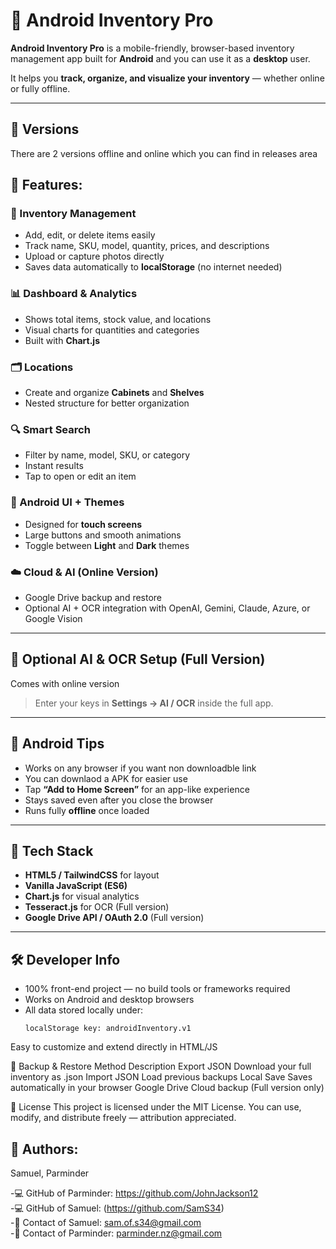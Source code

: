# 📱 Android Inventory Pro

**Android Inventory Pro** is a mobile-friendly, browser-based inventory management app built for **Android** and you can use it as a **desktop** user.

It helps you **track, organize, and visualize your inventory** — whether online or fully offline.

---

## 🔗 Versions
There are 2 versions offline and online which you can find in releases area


## 🚀 Features:

### 🧩 Inventory Management
- Add, edit, or delete items easily  
- Track name, SKU, model, quantity, prices, and descriptions  
- Upload or capture photos directly  
- Saves data automatically to **localStorage** (no internet needed)

### 📊 Dashboard & Analytics
- Shows total items, stock value, and locations  
- Visual charts for quantities and categories  
- Built with **Chart.js**

### 🗂️ Locations
- Create and organize **Cabinets** and **Shelves**  
- Nested structure for better organization  

### 🔍 Smart Search
- Filter by name, model, SKU, or category  
- Instant results  
- Tap to open or edit an item  

### 🎨 Android UI + Themes
- Designed for **touch screens**  
- Large buttons and smooth animations  
- Toggle between **Light** and **Dark** themes  

### ☁️ Cloud & AI (Online Version)
- Google Drive backup and restore  
- Optional AI + OCR integration with OpenAI, Gemini, Claude, Azure, or Google Vision  

---

## 🧠 Optional AI & OCR Setup (Full Version)
Comes with online version

> Enter your keys in **Settings → AI / OCR** inside the full app.

---

## 📲 Android Tips

- Works on any browser if you want non downloadble link
- You can downlaod a APK for easier use
- Tap **“Add to Home Screen”** for an app-like experience  
- Stays saved even after you close the browser  
- Runs fully **offline** once loaded  

---

## 🧰 Tech Stack

- **HTML5 / TailwindCSS** for layout  
- **Vanilla JavaScript (ES6)**  
- **Chart.js** for visual analytics  
- **Tesseract.js** for OCR (Full version)  
- **Google Drive API / OAuth 2.0** (Full version)

---

## 🛠️ Developer Info

- 100% front-end project — no build tools or frameworks required  
- Works on Android and desktop browsers  
- All data stored locally under:  
  ```text
  localStorage key: androidInventory.v1
Easy to customize and extend directly in HTML/JS

💾 Backup & Restore
Method	Description
Export JSON	Download your full inventory as .json
Import JSON	Load previous backups
Local Save	Saves automatically in your browser
Google Drive	Cloud backup (Full version only)

📝 License
This project is licensed under the MIT License.
You can use, modify, and distribute freely — attribution appreciated.

  
## 👤 Authors:
Samuel, Parminder
  
-💻 GitHub of Parminder: https://github.com/JohnJackson12<br />
-💻 GitHub of Samuel: (https://github.com/SamS34)<br />
-📧 Contact of Samuel: sam.of.s34@gmail.com<br />
-📧 Contact of Parminder: parminder.nz@gmail.com<br />

